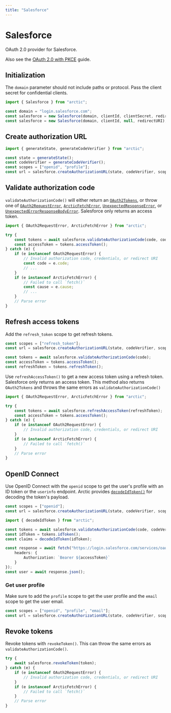 ```yaml
---
title: "Salesforce"
---
```


# Salesforce

OAuth 2.0 provider for Salesforce.

Also see the [OAuth 2.0 with PKCE](/guides/oauth2-pkce) guide.

## Initialization

The `domain` parameter should not include paths or protocol. Pass the client secret for confidential clients.

```ts
import { Salesforce } from "arctic";

const domain = "login.salesforce.com";
const salesforce = new Salesforce(domain, clientId, clientSecret, redirectURI);
const salesforce = new Salesforce(domain, clientId, null, redirectURI);
```

## Create authorization URL

```ts
import { generateState, generateCodeVerifier } from "arctic";

const state = generateState();
const codeVerifier = generateCodeVerifier();
const scopes = ["openid", "profile"];
const url = salesforce.createAuthorizationURL(state, codeVerifier, scopes);
```

## Validate authorization code

`validateAuthorizationCode()` will either return an [`OAuth2Tokens`](/reference/main/OAuth2Tokens), or throw one of [`OAuth2RequestError`](/reference/main/OAuth2RequestError), [`ArcticFetchError`](/reference/main/ArcticFetchError), [`UnexpectedResponseError`](/reference/main/UnexpectedResponseError), or [`UnexpectedErrorResponseBodyError`](/reference/main/UnexpectedErrorResponseBodyError). Salesforce only returns an access token.

```ts
import { OAuth2RequestError, ArcticFetchError } from "arctic";

try {
	const tokens = await salesforce.validateAuthorizationCode(code, codeVerifier);
	const accessToken = tokens.accessToken();
} catch (e) {
	if (e instanceof OAuth2RequestError) {
		// Invalid authorization code, credentials, or redirect URI
		const code = e.code;
		// ...
	}
	if (e instanceof ArcticFetchError) {
		// Failed to call `fetch()`
		const cause = e.cause;
		// ...
	}
	// Parse error
}
```

## Refresh access tokens

Add the `refresh_token` scope to get refresh tokens.

```ts
const scopes = ["refresh_token"];
const url = salesforce.createAuthorizationURL(state, codeVerifier, scopes);
```

```ts
const tokens = await salesforce.validateAuthorizationCode(code);
const accessToken = tokens.accessToken();
const refreshToken = tokens.refreshToken();
```

Use `refreshAccessToken()` to get a new access token using a refresh token. Salesforce only returns an access token. This method also returns `OAuth2Tokens` and throws the same errors as `validateAuthorizationCode()`

```ts
import { OAuth2RequestError, ArcticFetchError } from "arctic";

try {
	const tokens = await salesforce.refreshAccessToken(refreshToken);
	const accessToken = tokens.accessToken();
} catch (e) {
	if (e instanceof OAuth2RequestError) {
		// Invalid authorization code, credentials, or redirect URI
	}
	if (e instanceof ArcticFetchError) {
		// Failed to call `fetch()`
	}
	// Parse error
}
```

## OpenID Connect

Use OpenID Connect with the `openid` scope to get the user's profile with an ID token or the `userinfo` endpoint. Arctic provides [`decodeIdToken()`](/reference/main/decodeIdToken) for decoding the token's payload.

```ts
const scopes = ["openid"];
const url = salesforce.createAuthorizationURL(state, codeVerifier, scopes);
```

```ts
import { decodeIdToken } from "arctic";

const tokens = await salesforce.validateAuthorizationCode(code, codeVerifier);
const idToken = tokens.idToken();
const claims = decodeIdToken(idToken);
```

```ts
const response = await fetch("https://login.salesforce.com/services/oauth2/userinfo", {
	headers: {
		Authorization: `Bearer ${accessToken}`
	}
});
const user = await response.json();
```

### Get user profile

Make sure to add the `profile` scope to get the user profile and the `email` scope to get the user email.

```ts
const scopes = ["openid", "profile", "email"];
const url = salesforce.createAuthorizationURL(state, codeVerifier, scopes);
```

## Revoke tokens

Revoke tokens with `revokeToken()`. This can throw the same errors as `validateAuthorizationCode()`.

```ts
try {
	await salesforce.revokeToken(token);
} catch (e) {
	if (e instanceof OAuth2RequestError) {
		// Invalid authorization code, credentials, or redirect URI
	}
	if (e instanceof ArcticFetchError) {
		// Failed to call `fetch()`
	}
	// Parse error
}
```
